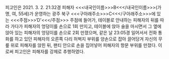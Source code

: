 피고인은 2021. 3. 2. 21:32경 피해자 <<<내국인이름>>>B<<</내국인이름>>>(가명, 여, 55세)가 운영하는 광주 북구 <<<구아래주소>>>C<<</구아래주소>>>에 있는 <<<주점>>>‘D'<<</주점>>> 주점에 들어가, 테이블로 안내하는 피해자의 뒤를 따라 가다가 피해자의 엉덩이를 손으로 1회 만지고, 테이블에 앉아 술을 마시면서 그 옆에 앉아 있는 피해자의 엉덩이를 손으로 2회 만졌으며, 같은 날 23:05경 일어서서 전화 통화를 하고 있던 피해자의 오른쪽 다리 허벅지 부위를 양손으로 잡아 끌어당겨 자신의 무릎 위로 피해자를 앉힌 뒤, 팬티 안으로 손을 집어넣어 피해자의 항문 부위를 만졌다.
이로써 피고인은 피해자를 강제로 추행하였다.